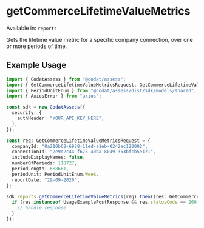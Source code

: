 # getCommerceLifetimeValueMetrics
Available in: `reports`

Gets the lifetime value metric for a specific company connection, over one or more periods of time.

## Example Usage
```typescript
import { CodatAssess } from "@codat/assess";
import { GetCommerceLifetimeValueMetricsRequest, GetCommerceLifetimeValueMetricsResponse } from "@codat/assess/dist/sdk/models/operations";
import { PeriodUnitEnum } from "@codat/assess/dist/sdk/models/shared";
import { AxiosError } from "axios";

const sdk = new CodatAssess({
  security: {
    authHeader: "YOUR_API_KEY_HERE",
  },
});

const req: GetCommerceLifetimeValueMetricsRequest = {
  companyId: "8a210b68-6988-11ed-a1eb-0242ac120002",
  connectionId: "2e9d2c44-f675-40ba-8049-353bfcb5e171",
  includeDisplayNames: false,
  numberOfPeriods: 118727,
  periodLength: 688661,
  periodUnit: PeriodUnitEnum.Week,
  reportDate: "29-09-2020",
};

sdk.reports.getCommerceLifetimeValueMetrics(req).then((res: GetCommerceLifetimeValueMetricsResponse | AxiosError) => {
  if (res instanceof UsageExamplePostResponse && res.statusCode == 200) {
    // handle response
  }
});
```